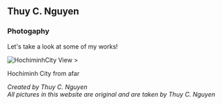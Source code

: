 ## Thuy C. Nguyen
### Photogaphy
Let's take a look at some of my works!

<img src="https://scontent-sjc2-1.xx.fbcdn.net/v/t1.0-0/cp0/e15/q65/s320x320/483742_481168405284363_290820780_n.jpg?efg=eyJpIjoiYiJ9&oh=f9eb41e566ab78b3576bd3f7a9cd27eb&oe=5A9B2F70" alt="HochiminhCity View">
><p>Hochiminh City from afar</p>


<address>
Created by Thuy C. Nguyen<br>
All pictures in this website are original and are taken by Thuy C. Nguyen<br>
</address>
